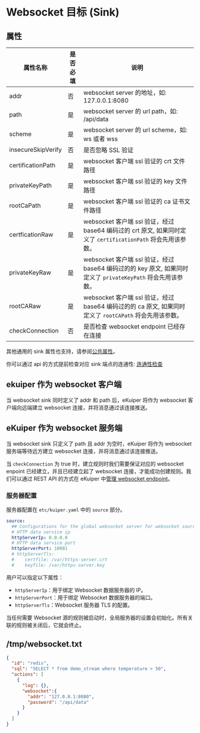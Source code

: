 # Websocket 目标 (Sink)

## 属性

| 属性名称               | 是否必填 | 说明                                                                                |
|--------------------|------|-----------------------------------------------------------------------------------|
| addr               | 否    | websocket server 的地址，如: 127.0.0.1:8080                                            |
| path               | 是    | websocket server 的 url path，如: /api/data                                          |
| scheme             | 是    | websocket server 的 url scheme，如: ws 或者 wss                                        |
| insecureSkipVerify | 否   | 是否忽略 SSL 验证                                                                       |
| certificationPath  | 是   | websocket 客户端 ssl 验证的 crt 文件路径                                                    |
| privateKeyPath     | 是   | websocket 客户端 ssl 验证的 key 文件路径                                                    |
| rootCaPath         | 是   | websocket 客户端 ssl 验证的 ca 证书文件路径                                                   |
| certficationRaw    | 是   | websocket 客户端 ssl 验证，经过 base64 编码过的 crt 原文,  如果同时定义了 `certificationPath` 将会先用该参数。 |
| privateKeyRaw      | 是   | websocket 客户端 ssl 验证，经过 base64 编码过的的 key 原文,  如果同时定义了 `privateKeyPath` 将会先用该参数。   |
| rootCARaw          | 是   | websocket 客户端 ssl 验证，经过 base64 编码过的的 ca 原文,  如果同时定义了 `rootCAPath` 将会先用该参数。        |
| checkConnection    | 否 | 是否检查 websocket endpoint 已经存在连接                                                    |

其他通用的 sink 属性也支持，请参阅[公共属性](../overview.md#公共属性)。

你可以通过 api 的方式提前检查对应 sink 端点的连通性: [连通性检查](../../../api/restapi/connection.md#连通性检查)

## ekuiper 作为 websocket 客户端

当 websocket sink 同时定义了 addr 和 path 后，eKuiper 将作为 websocket 客户端向远端建立 websocket 连接，并将消息通过该连接推送。

## eKuiper 作为 websocket 服务端

当 websocket sink 只定义了 path 且 addr 为空时，eKuiper 将作为 websocket 服务端等待远方建立 websocket 连接，并将消息通过该连接推送。

当 `checkConnection` 为 true 时，建立规则时我们需要保证对应的 websocket enpoint 已经建立，并且已经建立起了 websocket 连接，才能成功创建规则。我们可以通过 REST API 的方式在 eKuiper 中[管理 websocket endpoint](../../../api/restapi/connection.md#websocket-连接管理)。

### 服务器配置

服务器配置在 `etc/kuiper.yaml` 中的 `source` 部分。

```yaml
source:
  ## Configurations for the global websocket server for websocket source
  # HTTP data service ip
  httpServerIp: 0.0.0.0
  # HTTP data service port
  httpServerPort: 10081
  # httpServerTls:
  #    certfile: /var/https-server.crt
  #    keyfile: /var/https-server.key
```

用户可以指定以下属性：

- `httpServerIp`：用于绑定 Websocket 数据服务器的 IP。
- `httpServerPort`：用于绑定 Websocket 数据服务器的端口。
- `httpServerTls`：Websocket 服务器 TLS 的配置。

当任何需要 Websocket 源的规则被启动时，全局服务器的设置会初始化。所有关联的规则被关闭后，它就会终止。

## /tmp/websocket.txt

```json
{
  "id": "redis",
  "sql": "SELECT * from demo_stream where temperature > 50",
  "actions": [
    {
      "log": {},
      "websocket":{
        "addr": "127.0.0.1:8080",
        "password": "/api/data"
      }
    }
  ]
}
```

